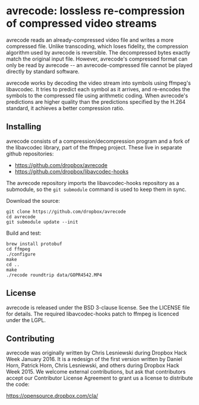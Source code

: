 avrecode: lossless re-compression of compressed video streams
=============================================================

avrecode reads an already-compressed video file and writes a more compressed
file. Unlike transcoding, which loses fidelity, the compression algorithm used
by avrecode is reversible. The decompressed bytes exactly match the original
input file. However, avrecode's compressed format can only be read by avrecode
-- an avrecode-compressed file cannot be played directly by standard software.

avrecode works by decoding the video stream into symbols using ffmpeg's
libavcodec. It tries to predict each symbol as it arrives, and re-encodes the
symbols to the compressed file using arithmetic coding. When avrecode's
predictions are higher quality than the predictions specified by the H.264
standard, it achieves a better compression ratio.


Installing
----------

avrecode consists of a compression/decompression program and a fork of the
libavcodec library, part of the ffmpeg project. These live in separate github
repositories:

- https://github.com/dropbox/avrecode
- https://github.com/dropbox/libavcodec-hooks

The avrecode repository imports the libavcodec-hooks repository as a submodule,
so the `git submodule` command is used to keep them in sync.

Download the source:

```
git clone https://github.com/dropbox/avrecode
cd avrecode
git submodule update --init
```

Build and test:

```
brew install protobuf
cd ffmpeg
./configure
make
cd ..
make
./recode roundtrip data/GOPR4542.MP4
```


License
-------

avrecode is released under the BSD 3-clause license. See the LICENSE file for details.
The required libavcodec-hooks patch to ffmpeg is licenced under the LGPL.


Contributing
------------

avrecode was originally written by Chris Lesniewski during Dropbox Hack Week
January 2016. It is a redesign of the first version written by Daniel Horn,
Patrick Horn, Chris Lesniewski, and others during Dropbox Hack Week 2015.
We welcome external contributions, but ask that contributors accept our
Contributor License Agreement to grant us a license to distribute the code:

https://opensource.dropbox.com/cla/
